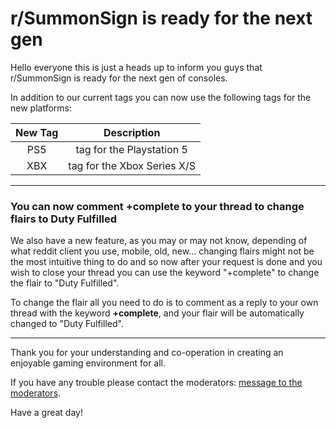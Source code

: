 # r/SummonSign is ready for the next gen
Hello everyone this is just a heads up to inform you guys that r/SummonSign is ready for the next gen of consoles.

In addition to our current tags you can now use the following tags for the new platforms:

New Tag | Description
:--:|:--:
PS5 | tag for the Playstation 5
XBX | tag for the Xbox Series X/S

---

### You can now comment +complete to your thread to change flairs to Duty Fulfilled
We also have a new feature, as you may or may not know, depending of what reddit client you use, mobile, old, new... changing flairs might not be the most intuitive thing to do and so now after your request is done and you wish to close your thread you can use the keyword "+complete" to change the flair to "Duty Fulfilled".

To change the flair all you need to do is to comment as a reply to your own thread with the keyword **+complete**, and your flair will be automatically changed to "Duty Fulfilled".

---
Thank you for your understanding and co-operation in creating an enjoyable gaming environment for all.

If you have any trouble please contact the moderators: [message to the moderators](https://www.reddit.com/message/compose?to=%2Fr%2FSummonSign&subject=&message=).

Have a great day!